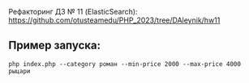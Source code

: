Рефакторинг ДЗ № 11 (ElasticSearch):
<https://github.com/otusteamedu/PHP_2023/tree/DAleynik/hw11>

## Пример запуска:
```
php index.php --category роман --min-price 2000 --max-price 4000 рыцари
```